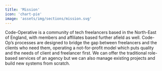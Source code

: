 ```yaml
---
title: 'Mission'
icon: 'chart-pie'
image: 'assets/img/sections/mission.svg'
---
```

Code-Operative is a community of tech freelancers based in the North-East of England, with members and affiliates based further afield as well. Code-Op’s processes are designed to bridge the gap between freelancers and the clients who need them, operating a not-for-profit model which puts quality and the needs of client and freelancer first. We can offer the traditional role-based services of an agency but we can also manage existing projects and build new systems from scratch.
